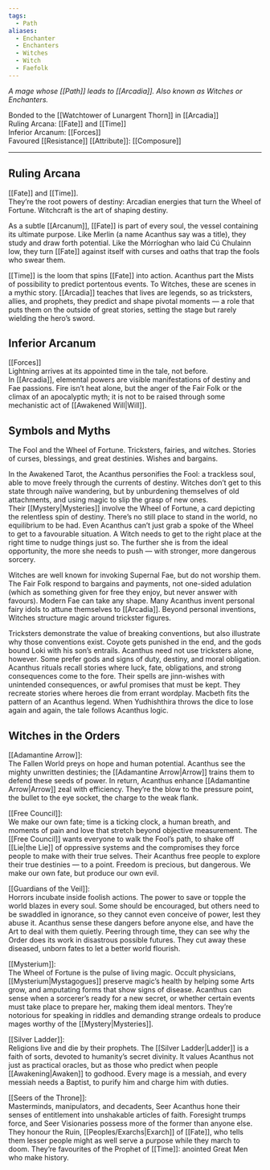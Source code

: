 ```yaml
---
tags:
  - Path
aliases:
  - Enchanter
  - Enchanters
  - Witches
  - Witch
  - Faefolk
---
```


_A mage whose [[Path]] leads to [[Arcadia]]. Also known as Witches or Enchanters._

Bonded to the [[Watchtower of Lunargent Thorn]] in [[Arcadia]]\
Ruling Arcana: [[Fate]] and [[Time]]\
Inferior Arcanum: [[Forces]]\
Favoured [[Resistance]] [[Attribute]]: [[Composure]] 

---

## Ruling Arcana

[[Fate]] and [[Time]].\
They’re the root powers of destiny: Arcadian energies that turn the Wheel of Fortune. Witchcraft is the art of shaping destiny. 

As a subtle [[Arcanum]], [[Fate]] is part of every soul, the vessel containing its ultimate purpose. Like Merlin (a name Acanthus say was a title), they study and draw forth potential. Like the Mórríoghan who laid Cú Chulainn low, they turn [[Fate]] against itself with curses and oaths that trap the fools who swear them. 

[[Time]] is the loom that spins [[Fate]] into action. Acanthus part the Mists of possibility to predict portentous events. To Witches, these are scenes in a mythic story. [[Arcadia]] teaches that lives are legends, so as tricksters, allies, and prophets, they predict and shape pivotal moments — a role that puts them on the outside of great stories, setting the stage but rarely wielding the hero’s sword.

## Inferior Arcanum

[[Forces]]\
Lightning arrives at its appointed time in the tale, not before.\
In [[Arcadia]], elemental powers are visible manifestations of destiny and Fae passions. Fire isn’t heat alone, but the anger of the Fair Folk or the climax of an apocalyptic myth; it is not to be raised through some mechanistic act of [[Awakened Will|Will]].

## Symbols and Myths

The Fool and the Wheel of Fortune. Tricksters, fairies, and witches. Stories of curses, blessings, and great destinies. Wishes and bargains. 

In the Awakened Tarot, the Acanthus personifies the Fool: a trackless soul, able to move freely through the currents of destiny. Witches don’t get to this state through naïve wandering, but by unburdening themselves of old attachments, and using magic to slip the grasp of new ones.\
Their [[Mystery|Mysteries]] involve the Wheel of Fortune, a card depicting the relentless spin of destiny. There’s no still place to stand in the world, no equilibrium to be had. Even Acanthus can’t just grab a spoke of the Wheel to get to a favourable situation. A Witch needs to get to the right place at the right time to nudge things just so. The further she is from the ideal opportunity, the more she needs to push — with stronger, more dangerous sorcery.

Witches are well known for invoking Supernal Fae, but do not worship them. The Fair Folk respond to bargains and payments, not one-sided adulation (which as something given for free they enjoy, but never answer with favours). Modern Fae can take any shape. Many Acanthus invent personal fairy idols to attune themselves to [[Arcadia]]. Beyond personal inventions, Witches structure magic around trickster figures. 

Tricksters demonstrate the value of breaking conventions, but also illustrate why those conventions exist. Coyote gets punished in the end, and the gods bound Loki with his son’s entrails. Acanthus need not use tricksters alone, however. Some prefer gods and signs of duty, destiny, and moral obligation. Acanthus rituals recall stories where luck, fate, obligations, and strong consequences come to the fore. Their spells are jinn-wishes with unintended consequences, or awful promises that must be kept. They recreate stories where heroes die from errant wordplay. Macbeth fits the pattern of an Acanthus legend. When Yudhishthira throws the dice to lose again and again, the tale follows Acanthus logic.

## Witches in the Orders

[[Adamantine Arrow]]:\
The Fallen World preys on hope and human potential. Acanthus see the mighty unwritten destinies; the [[Adamantine Arrow|Arrow]] trains them to defend these seeds of power. In return, Acanthus enhance [[Adamantine Arrow|Arrow]] zeal with efficiency. They’re the blow to the pressure point, the bullet to the eye socket, the charge to the weak flank.

[[Free Council]]:\
We make our own fate; time is a ticking clock, a human breath, and moments of pain and love that stretch beyond objective measurement. The [[Free Council]] wants everyone to walk the Fool’s path, to shake off [[Lie|the Lie]] of oppressive systems and the compromises they force people to make with their true selves. Their Acanthus free people to explore their true destinies — to a point. Freedom is precious, but dangerous. We make our own fate, but produce our own evil.

[[Guardians of the Veil]]:\
Horrors incubate inside foolish actions. The power to save or topple the world blazes in every soul. Some should be encouraged, but others need to be swaddled in ignorance, so they cannot even conceive of power, lest they abuse it. Acanthus sense these dangers before anyone else, and have the Art to deal with them quietly. Peering through time, they can see why the Order does its work in disastrous possible futures. They cut away these diseased, unborn fates to let a better world flourish.

[[Mysterium]]:\
The Wheel of Fortune is the pulse of living magic. Occult physicians, [[Mysterium|Mystagogues]] preserve magic’s health by helping some Arts grow, and amputating forms that show signs of disease. Acanthus can sense when a sorcerer’s ready for a new secret, or whether certain events must take place to prepare her, making them ideal mentors. They’re notorious for speaking in riddles and demanding strange ordeals to produce mages worthy of the [[Mystery|Mysteries]].

[[Silver Ladder]]:\
Religions live and die by their prophets. The [[Silver Ladder|Ladder]] is a faith of sorts, devoted to humanity’s secret divinity. It values Acanthus not just as practical oracles, but as those who predict when people [[Awakening|Awaken]] to godhood. Every mage is a messiah, and every messiah needs a Baptist, to purify him and charge him with duties.

[[Seers of the Throne]]:\
Masterminds, manipulators, and decadents, Seer Acanthus hone their senses of entitlement into unshakable articles of faith. Foresight trumps force, and Seer Visionaries possess more of the former than anyone else. They honour the Ruin, [[Peoples/Exarchs|Exarch]] of [[Fate]], who tells them lesser people might as well serve a purpose while they march to doom. They’re favourites of the Prophet of [[Time]]: anointed Great Men who make history.